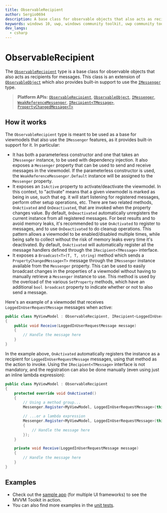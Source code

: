 ```yaml
---
title: ObservableRecipient
author: Sergio0694
description: A base class for observable objects that also acts as recipients for messages
keywords: windows 10, uwp, windows community toolkit, uwp community toolkit, uwp toolkit, mvvm, componentmodel, property changed, notification, binding, messenger, messaging, net core, net standard
dev_langs:
  - csharp
---
```


# ObservableRecipient

The [`ObservableRecipient`](/dotnet/api/microsoft.toolkit.mvvm.componentmodel.ObservableRecipient) type is a base class for observable objects that also acts as recipients for messages. This class is an extension of [`ObservableObject`](/dotnet/api/microsoft.toolkit.mvvm.componentmodel.ObservableObject) which also provides built-in support to use the [`IMessenger`](/dotnet/api/microsoft.toolkit.mvvm.Messaging.IMessenger) type.

> **Platform APIs:** [`ObservableRecipient`](/dotnet/api/microsoft.toolkit.mvvm.componentmodel.ObservableRecipient), [`ObservableObject`](/dotnet/api/microsoft.toolkit.mvvm.componentmodel.ObservableObject), [`IMessenger`](/dotnet/api/microsoft.toolkit.mvvm.Messaging.IMessenger), [`WeakReferenceMessenger`](/dotnet/api/microsoft.toolkit.mvvm.Messaging.WeakReferenceMessenger), [`IRecipient<TMessage>`](/dotnet/api/microsoft.toolkit.mvvm.Messaging.irecipient-1), [`PropertyChangedMessage<T>`](/dotnet/api/microsoft.toolkit.mvvm.Messaging.Messages.PropertyChangedMessage-1)

## How it works

The `ObservableRecipient` type is meant to be used as a base for viewmodels that also use the `IMessenger` features, as it provides built-in support for it. In particular:

- It has both a parameterless constructor and one that takes an `IMessenger` instance, to be used with dependency injection. It also exposes a `Messenger` property that can be used to send and receive messages in the viewmodel. If the parameterless constructor is used, the `WeakReferenceMessenger.Default` instance will be assigned to the `Messenger` property.
- It exposes an `IsActive` property to activate/deactivate the viewmodel. In this context, to "activate" means that a given viewmodel is marked as being in use, such that eg. it will start listening for registered messages, perform other setup operations, etc. There are two related methods, `OnActivated` and `OnDeactivated`, that are invoked when the property changes value. By default, `OnDeactivated` automatically unregisters the current instance from all registered messages. For best results and to avoid memory leaks, it's recommended to use `OnActivated` to register to messages, and to use `OnDeactivated` to do cleanup operations. This pattern allows a viewmodel to be enabled/disabled multiple times, while being safe to collect without the risk of memory leaks every time it's deactivated. By default, `OnActivated` will automatically register all the message handlers defined through the `IRecipient<TMessage>` interface.
- It exposes a `Broadcast<T>(T, T, string)` method which sends a `PropertyChangedMessage<T>` message through the `IMessenger` instance available from the `Messenger` property. This can be used to easily broadcast changes in the properties of a viewmodel without having to manually retrieve a `Messenger` instance to use. This method is used by the overload of the various `SetProperty` methods, which have an additional `bool broadcast` property to indicate whether or not to also send a message.

Here's an example of a viewmodel that receives `LoggedInUserRequestMessage` messages when active:

```csharp
public class MyViewModel : ObservableRecipient, IRecipient<LoggedInUserRequestMessage>
{
    public void Receive(LoggedInUserRequestMessage message)
    {
        // Handle the message here
    }
}
```

In the example above, `OnActivated` automatically registers the instance as a recipient for `LoggedInUserRequestMessage` messages, using that method as the action to invoke. Using the `IRecipient<TMessage>` interface is not mandatory, and the registration can also be done manually (even using just an inline lambda expression):

```csharp
public class MyViewModel : ObservableRecipient
{
    protected override void OnActivated()
    {
        // Using a method group...
        Messenger.Register<MyViewModel, LoggedInUserRequestMessage>(this, (r, m) => r.Receive(m));

        // ...or a lambda expression
        Messenger.Register<MyViewModel, LoggedInUserRequestMessage>(this, (r, m) =>
        {
            // Handle the message here
        });
    }

    private void Receive(LoggedInUserRequestMessage message)
    {
        // Handle the message here
    }
}
```

## Examples

- Check out the [sample app](https://github.com/windows-toolkit/MVVM-Samples) (for multiple UI frameworks) to see the MVVM Toolkit in action.
- You can also find more examples in the [unit tests](https://github.com/windows-toolkit/WindowsCommunityToolkit/blob/rel/7.1.0/UnitTests/UnitTests.Shared/Mvvm).
